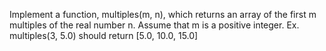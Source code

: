 Implement a function, multiples(m, n), which returns an array of the first m multiples of the real number n. Assume that m is a positive integer.
Ex.
multiples(3, 5.0)
should return
[5.0, 10.0, 15.0]